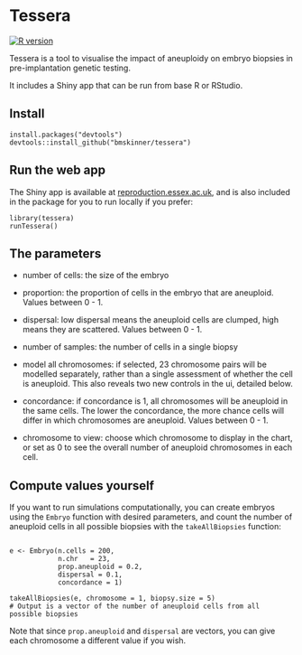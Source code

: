 # Tessera

[![R version](https://img.shields.io/github/r-package/v/bmskinner/tessera)]()

Tessera is a tool to visualise the impact of aneuploidy on embryo biopsies in pre-implantation genetic testing.

It includes a Shiny app that can be run from base R or RStudio.

## Install
```
install.packages("devtools")
devtools::install_github("bmskinner/tessera")
```

## Run the web app

The Shiny app is available at [reproduction.essex.ac.uk](reproduction.essex.ac.uk), and is also included in the package for you to run locally if you prefer:

```
library(tessera)
runTessera()
```

## The parameters

- number of cells: the size of the embryo
- proportion: the proportion of cells in the embryo that are aneuploid. Values between 0 - 1.
- dispersal: low dispersal means the aneuploid cells are clumped, high means they are scattered. Values between 0 - 1.
- number of samples: the number of cells in a single biopsy

- model all chromosomes: if selected, 23 chromosome pairs will be modelled separately, rather than a single
assessment of whether the cell is aneuploid. This also reveals two new controls in the ui, detailed below.
- concordance: if concordance is 1, all chromosomes will be aneuploid in the same cells. The lower the concordance,
the more chance cells will differ in which chromosomes are aneuploid. Values between 0 - 1.
- chromosome to view: choose which chromosome to display in the chart, or set as 0 to see the overall number
of aneuploid chromosomes in each cell.

## Compute values yourself

If you want to run simulations computationally, you can create embryos using the `Embryo` function with desired parameters, and count the number of aneuploid cells in all possible biopsies with the `takeAllBiopsies` function:

```

e <- Embryo(n.cells = 200, 
            n.chr   = 23,
            prop.aneuploid = 0.2,
            dispersal = 0.1,
            concordance = 1)
            
takeAllBiopsies(e, chromosome = 1, biopsy.size = 5)
# Output is a vector of the number of aneuploid cells from all possible biopsies
```

Note that since `prop.aneuploid` and `dispersal` are vectors, you can give each chromosome a different value if you wish.
